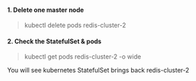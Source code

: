 
#### 1. Delete one master node

> kubectl delete pods redis-cluster-2


#### 2. Check the StatefulSet & pods

> kubectl get pods redis-cluster-2 -o wide

You will see kubernetes StatefulSet brings back redis-cluster-2
